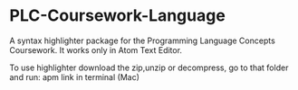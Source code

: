 # PLC-Coursework-Language
A syntax highlighter package for the Programming Language Concepts Coursework. It works only in Atom Text Editor.

To use highlighter download the zip,unzip or decompress, go to that folder and run: apm link in terminal (Mac)
